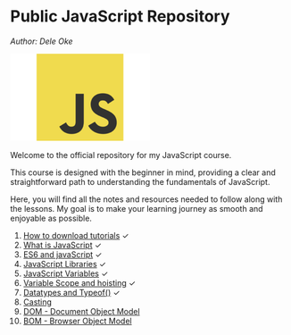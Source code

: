# Public JavaScript Repository
*Author: Dele Oke*

![JavaScript Logo](images/javascript-39403.png)

Welcome to the official repository for my JavaScript course.

This course is designed with the beginner in mind, providing a clear and straightforward path to  understanding the fundamentals of JavaScript. 

Here, you will find all the notes and resources needed to follow along with the lessons. My goal is to make your learning  journey as smooth and enjoyable as possible. 

1. [How to download tutorials](tutorials/downloading_tutorials.md) ✓
1. [What is JavaScript](tutorials/what_is_JavaScript.md) ✓
1. [ES6 and javaScript](tutorials/ES6_JavaScript.md) ✓
1. [JavaScript Libraries](tutorials/JavaScript_libraries.md) ✓
1. [JavaScript Variables](tutorials/JavaScript_variables.md) ✓
1. [Variable Scope and hoisting](tutorials/scope_hoist_variables.md) ✓
1. [Datatypes and Typeof()](tutorials/datatypes.md) ✓
1. [Casting](tutorials/casting.md)
1. [DOM - Document Object Model](tutorials/JavaScript_DOM.md)
1. [BOM - Browser Object Model](tutorials/JavaScript_BOM.md)

